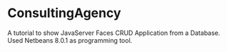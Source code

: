 ConsultingAgency
================

A tutorial to show JavaServer Faces CRUD Application from a Database. Used Netbeans 8.0.1 as programming tool.
